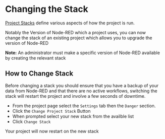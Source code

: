 # Changing the Stack
[Project Stacks](concepts#project-stack) define various aspects of how the project is run.

Notably the Version of Node-RED which a project uses, you can now change the stack of an existing project which allows you to upgrade the version of Node-RED

**Note:** An administrator must make a specific version of Node-RED available by creating the relevant stack

## How to Change Stack
Before changing a stack you should ensure that you have a backup of your data from Node-RED and that there are no active workflows, switching the stack will restart the project and involve a few seconds of downtime.


- From the project page  select the `Settings` tab then  the `Danger` section.
- Click the `Change Project Stack` Button
- When prompted select your new stack from the availble list 
- Click `Change Stack`

Your project will now restart on the new stack



